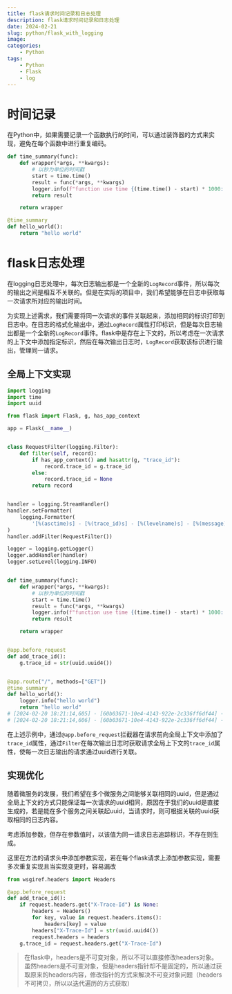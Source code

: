 ```yaml
---
title: flask请求时间记录和日志处理
description: flask请求时间记录和日志处理
date: 2024-02-21
slug: python/flask_with_logging
image: 
categories:
    - Python
tags:
    - Python
    - Flask
    - log
---
```


# 时间记录
在Python中，如果需要记录一个函数执行的时间，可以通过装饰器的方式来实现，避免在每个函数中进行重复编码。
```python
def time_summary(func):
    def wrapper(*args, **kwargs):
        # 以秒为单位的时间戳
        start = time.time()
        result = func(*args, **kwargs)
        logger.info(f"function use time {(time.time() - start) * 1000:.5f}ms")
        return result

    return wrapper

@time_summary
def hello_world():
    return "hello world"
```

# flask日志处理
在logging日志处理中，每次日志输出都是一个全新的`LogRecord`事件，所以每次的输出之间是相互不关联的。但是在实际的项目中，我们希望能够在日志中获取每一次请求所对应的输出时间。

为实现上述需求，我们需要将同一次请求的事件关联起来，添加相同的标识打印到日志中。在日志的格式化输出中，通过`LogRecord`属性打印标识，但是每次日志输出都是一个全新的`LogRecord`事件。flask中是存在上下文的，所以考虑在一次请求的上下文中添加指定标识，然后在每次输出日志时，`LogRecord`获取该标识进行输出，管理同一请求。

## 全局上下文实现
```python
import logging
import time
import uuid

from flask import Flask, g, has_app_context

app = Flask(__name__)


class RequestFilter(logging.Filter):
    def filter(self, record):
        if has_app_context() and hasattr(g, "trace_id"):
            record.trace_id = g.trace_id
        else:
            record.trace_id = None
        return record


handler = logging.StreamHandler()
handler.setFormatter(
    logging.Formatter(
        '[%(asctime)s] - [%(trace_id)s] - [%(levelname)s] - [%(message)s]')
)
handler.addFilter(RequestFilter())

logger = logging.getLogger()
logger.addHandler(handler)
logger.setLevel(logging.INFO)


def time_summary(func):
    def wrapper(*args, **kwargs):
        # 以秒为单位的时间戳
        start = time.time()
        result = func(*args, **kwargs)
        logger.info(f"function use time {(time.time() - start) * 1000:.5f}ms")
        return result

    return wrapper


@app.before_request
def add_trace_id():
    g.trace_id = str(uuid.uuid4())


@app.route("/", methods=["GET"])
@time_summary
def hello_world():
    logger.info("hello world")
    return "hello world"
# [2024-02-20 18:21:14,605] - [60b03671-10e4-4143-922e-2c336ff6df44] - [INFO] - [hello world]
# [2024-02-20 18:21:14,606] - [60b03671-10e4-4143-922e-2c336ff6df44] - [INFO] - [function use time 0.16093ms]
```
在上述示例中，通过`@app.before_request`拦截器在请求前向全局上下文中添加了`trace_id`属性，通过`Filter`在每次输出日志时获取请求全局上下文的`trace_id`属性，使每一次日志输出的请求通过uuid进行关联。
## 实现优化
随着微服务的发展，我们希望在多个微服务之间能够关联相同的uuid，但是通过全局上下文的方式只能保证每一次请求的uuid相同，原因在于我们的uuid是直接生成的，若是能在多个服务之间关联起uuid，当请求时，则可根据关联的uuid获取相同的日志内容。

考虑添加参数，但存在参数值时，以该值为同一请求日志追踪标识，不存在则生成。

这里在方法的请求头中添加参数实现，若在每个flask请求上添加参数实现，需要多次重复实现且当实现变更时，容易漏改
```python
from wsgiref.headers import Headers

@app.before_request
def add_trace_id():
    if request.headers.get("X-Trace-Id") is None:
        headers = Headers()
        for key, value in request.headers.items():
            headers[key] = value
        headers["X-Trace-Id"] = str(uuid.uuid4())
        request.headers = headers
    g.trace_id = request.headers.get("X-Trace-Id")
```
> 在flask中，headers是不可变对象，所以不可以直接修改headers对象。
> 虽然headers是不可变对象，但是headers指针却不是固定的，所以通过获取原来的headers内容，修改指针的方式来解决不可变对象问题（headers不可拷贝，所以以迭代遍历的方式获取）
